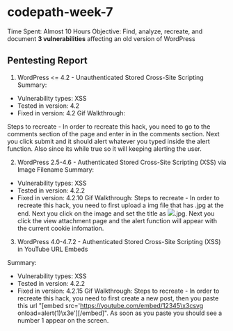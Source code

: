 # codepath-week-7
Time Spent: Almost 10 Hours
Objective: Find, analyze, recreate, and document **3 vulnerabilities** affecting an old version of WordPress

## Pentesting Report
1. WordPress <= 4.2 - Unauthenticated Stored Cross-Site Scripting
Summary:
- Vulnerability types: XSS
- Tested in version: 4.2
- Fixed in version: 4.2
Gif Walkthrough:

Steps to recreate - In order to recreate this hack, you need to go to the comments section of the page and enter in <script>while(true){alert("anything you want");}</script> in the comments section. Next you click submit and it should alert whatever you typed inside the alert function. Also since its  while true so it will keeping alerting the user.

2. WordPress 2.5-4.6 - Authenticated Stored Cross-Site Scripting (XSS) via Image Filename
Summary:
- Vulnerability types: XSS
- Tested in version: 4.2.2
- Fixed in version: 4.2.10
Gif Walkthrough:
Steps to recreate - In order to recreate this hack, you need to first upload a img file that has .jpg at the end. Next you click on the image and set the title as <img src=a onerror=alert(document.cookie)>.jpg. Next you click the view attachment page and the alert function will appear with the current cookie infomation.

3. WordPress 4.0-4.7.2 - Authenticated Stored Cross-Site Scripting (XSS) in YouTube URL Embeds


Summary:
- Vulnerability types: XSS 
- Tested in version: 4.2.2
- Fixed in version: 4.2.15
Gif Walkthrough:
Steps to recreate - In order to recreate this hack, you need to first create a new post, then you paste this url "[embed src='https://youtube.com/embed/12345\x3csvg onload=alert(1)\x3e'][/embed]". As soon as you paste you should see a number 1 appear on the screen.


